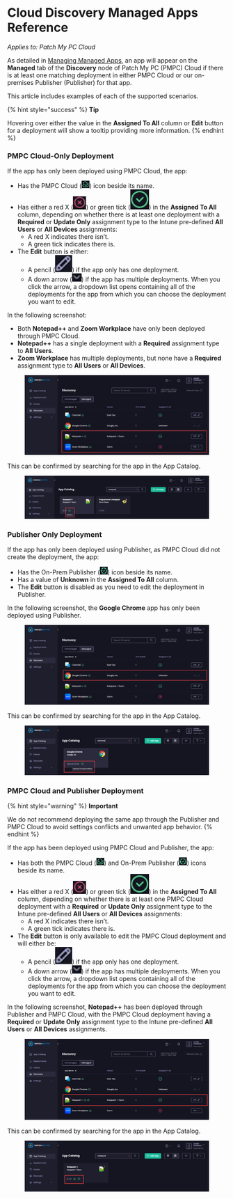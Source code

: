 # Cloud Discovery Managed Apps Reference

_Applies to: Patch My PC Cloud_

As detailed in [Managing Managed Apps](manage-cloud-managed-apps.md), an app will appear on the **Managed** tab of the **Discovery** node of Patch My PC (PMPC) Cloud if there is at least one matching deployment in either PMPC Cloud or our on-premises Publisher (Publisher) for that app.

This article includes examples of each of the supported scenarios.

{% hint style="success" %}
**Tip**

Hovering over either the value in the **Assigned To All** column or **Edit** button for a deployment will show a tooltip providing more information.
{% endhint %}

### PMPC Cloud-Only Deployment

If the app has only been deployed using PMPC Cloud, the app:

* Has the PMPC Cloud (![](<../../_images/gitbook/image%20%282124).png>)) icon beside its name.
* Has either a red X (<img src="../../_images/gitbook/image%20%28379%29.png" alt="" data-size="line">) or green tick (<img src="../../_images/gitbook/image%20%28380%29.png" alt="" data-size="line">) in the **Assigned To All** column, depending on whether there is at least one deployment with a **Required** or **Update Only** assignment type to the Intune pre-defined **All Users** or **All Devices** assignments:
  * A red X indicates there isn’t.
  * A green tick indicates there is.
* The **Edit** button is either:
  * A pencil (<img src="../../_images/gitbook/image%20%28381%29.png" alt="" data-size="line">) if the app only has one deployment.
  * A down arrow (<img src="../../_images/gitbook/image%20%28382%29.png" alt="" data-size="original">) if the app has multiple deployments. When you click the arrow, a dropdown list opens containing all of the deployments for the app from which you can choose the deployment you want to edit.

In the following screenshot:

* Both **Notepad++** and **Zoom Workplace** have only been deployed through PMPC Cloud.
* **Notepad++** has a single deployment with a **Required** assignment type to **All Users**.
* **Zoom Workplace** has multiple deployments, but none have a **Required** assignment type to **All Users** or **All Devices**.

<figure><img src="../../_images/gitbook/image%20%282127%29.png" alt="How an app only deployed through PMPC Cloud appears in the “Managed” tab "><figcaption></figcaption></figure>

This can be confirmed by searching for the app in the App Catalog.

<figure><img src="../../_images/gitbook/image%20%28384%29.png" alt="How an app only deployed through PMPC Cloud appears in the App Catalog"><figcaption></figcaption></figure>

### Publisher Only Deployment

If the app has only been deployed using Publisher, as PMPC Cloud did not create the deployment, the app:

* Has the On-Prem Publisher (![](<../../_images/gitbook/image%20%282125).png>)) icon beside its name.
* Has a value of **Unknown** in the **Assigned To All** column.
* The **Edit** button is disabled as you need to edit the deployment in Publisher.

In the following screenshot, the **Google Chrome** app has only been deployed using Publisher.

<figure><img src="../../_images/gitbook/image%20%282128%29.png" alt="How an app only deployed through Publisher appears in the “Managed” tab "><figcaption></figcaption></figure>

This can be confirmed by searching for the app in the App Catalog.

<figure><img src="../../_images/gitbook/image%20%282129%29.png" alt="How an app only deployed through Publisher appears in the App Catalog"><figcaption></figcaption></figure>

### PMPC Cloud and Publisher Deployment

{% hint style="warning" %}
**Important**

We do not recommend deploying the same app through the Publisher and PMPC Cloud to avoid settings conflicts and unwanted app behavior.
{% endhint %}

If the app has been deployed using PMPC Cloud and Publisher, the app:

* Has both the PMPC Cloud (![](<../../_images/gitbook/image%20%282124).png>)) and On-Prem Publisher (![](<../../_images/gitbook/image%20%282125).png>)) icons beside its name.
* Has either a red X (<img src="../../_images/gitbook/image%20%28387%29.png" alt="" data-size="line">) or green tick (<img src="../../_images/gitbook/image%20%28389%29.png" alt="" data-size="line">) in the **Assigned To All** column, depending on whether there is at least one PMPC Cloud deployment with a **Required** or **Update Only** assignment type to the Intune pre-defined **All Users** or **All Devices** assignments:
  * A red X indicates there isn’t.
  * A green tick indicates there is.
* The **Edit** button is only available to edit the PMPC Cloud deployment and will either be:
  * &#x20;A pencil (<img src="../../_images/gitbook/image%20%28390%29.png" alt="" data-size="line">) if the app only has one deployment.
  * A down arrow (<img src="../../_images/gitbook/image%20%28391%29.png" alt="" data-size="original">) if the app has multiple deployments. When you click the arrow, a dropdown list opens containing all of the deployments for the app from which you can choose the deployment you want to edit.

In the following screenshot, **Notepad++** has been deployed through Publisher and PMPC Cloud, with the PMPC Cloud deployment having a **Required** or **Update Only** assignment type to the Intune pre-defined **All Users** or **All Devices** assignments.

<figure><img src="../../_images/gitbook/image%20%282130%29.png" alt="How an app deployed through both PMPC Cloud and Publisher appears in the “Managed” tab"><figcaption></figcaption></figure>

This can be confirmed by searching for the app in the App Catalog.

<figure><img src="../../_images/gitbook/image%20%282131%29.png" alt="How an app deployed through both PMPC Cloud and Publisher appears in the App Catalog"><figcaption></figcaption></figure>
